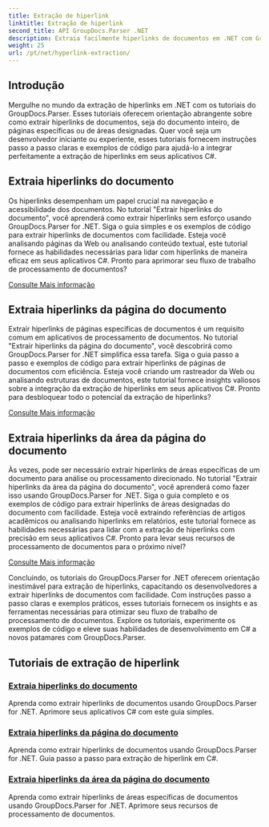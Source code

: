 ```yaml
---
title: Extração de hiperlink
linktitle: Extração de hiperlink
second_title: API GroupDocs.Parser .NET
description: Extraia facilmente hiperlinks de documentos em .NET com GroupDocs.Parser. Aprimore seus aplicativos C# com guias passo a passo para extração de hiperlinks.
weight: 25
url: /pt/net/hyperlink-extraction/
---
```

## Introdução

Mergulhe no mundo da extração de hiperlinks em .NET com os tutoriais do GroupDocs.Parser. Esses tutoriais oferecem orientação abrangente sobre como extrair hiperlinks de documentos, seja do documento inteiro, de páginas específicas ou de áreas designadas. Quer você seja um desenvolvedor iniciante ou experiente, esses tutoriais fornecem instruções passo a passo claras e exemplos de código para ajudá-lo a integrar perfeitamente a extração de hiperlinks em seus aplicativos C#.

## Extraia hiperlinks do documento

Os hiperlinks desempenham um papel crucial na navegação e acessibilidade dos documentos. No tutorial "Extrair hiperlinks do documento", você aprenderá como extrair hiperlinks sem esforço usando GroupDocs.Parser for .NET. Siga o guia simples e os exemplos de código para extrair hiperlinks de documentos com facilidade. Esteja você analisando páginas da Web ou analisando conteúdo textual, este tutorial fornece as habilidades necessárias para lidar com hiperlinks de maneira eficaz em seus aplicativos C#. Pronto para aprimorar seu fluxo de trabalho de processamento de documentos?

[Consulte Mais informação](./extract-hyperlinks-from-document/)

## Extraia hiperlinks da página do documento

Extrair hiperlinks de páginas específicas de documentos é um requisito comum em aplicativos de processamento de documentos. No tutorial "Extrair hiperlinks da página do documento", você descobrirá como GroupDocs.Parser for .NET simplifica essa tarefa. Siga o guia passo a passo e exemplos de código para extrair hiperlinks de páginas de documentos com eficiência. Esteja você criando um rastreador da Web ou analisando estruturas de documentos, este tutorial fornece insights valiosos sobre a integração da extração de hiperlinks em seus aplicativos C#. Pronto para desbloquear todo o potencial da extração de hiperlinks?

[Consulte Mais informação](./extract-hyperlinks-from-document-page/)

## Extraia hiperlinks da área da página do documento

Às vezes, pode ser necessário extrair hiperlinks de áreas específicas de um documento para análise ou processamento direcionado. No tutorial "Extrair hiperlinks da área da página do documento", você aprenderá como fazer isso usando GroupDocs.Parser for .NET. Siga o guia completo e os exemplos de código para extrair hiperlinks de áreas designadas do documento com facilidade. Esteja você extraindo referências de artigos acadêmicos ou analisando hiperlinks em relatórios, este tutorial fornece as habilidades necessárias para lidar com a extração de hiperlinks com precisão em seus aplicativos C#. Pronto para levar seus recursos de processamento de documentos para o próximo nível?

[Consulte Mais informação](./extract-hyperlinks-from-document-page-area/)

Concluindo, os tutoriais do GroupDocs.Parser for .NET oferecem orientação inestimável para extração de hiperlinks, capacitando os desenvolvedores a extrair hiperlinks de documentos com facilidade. Com instruções passo a passo claras e exemplos práticos, esses tutoriais fornecem os insights e as ferramentas necessárias para otimizar seu fluxo de trabalho de processamento de documentos. Explore os tutoriais, experimente os exemplos de código e eleve suas habilidades de desenvolvimento em C# a novos patamares com GroupDocs.Parser.
## Tutoriais de extração de hiperlink
### [Extraia hiperlinks do documento](./extract-hyperlinks-from-document/)
Aprenda como extrair hiperlinks de documentos usando GroupDocs.Parser for .NET. Aprimore seus aplicativos C# com este guia simples.
### [Extraia hiperlinks da página do documento](./extract-hyperlinks-from-document-page/)
Aprenda como extrair hiperlinks de documentos usando GroupDocs.Parser for .NET. Guia passo a passo para extração de hiperlink em C#.
### [Extraia hiperlinks da área da página do documento](./extract-hyperlinks-from-document-page-area/)
Aprenda como extrair hiperlinks de áreas específicas de documentos usando GroupDocs.Parser for .NET. Aprimore seus recursos de processamento de documentos.
